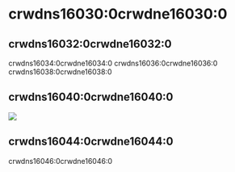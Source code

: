 # crwdns16030:0crwdne16030:0

## crwdns16032:0crwdne16032:0

crwdns16034:0crwdne16034:0 crwdns16036:0crwdne16036:0 crwdns16038:0crwdne16038:0

## crwdns16040:0crwdne16040:0

![](crwdns16042:0crwdne16042:0)

## crwdns16044:0crwdne16044:0

crwdns16046:0crwdne16046:0